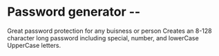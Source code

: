 
# Password generator --

Great password protection for any buisness or person
Creates an 8-128 character long password including special, number, and lowerCase UpperCase letters.
